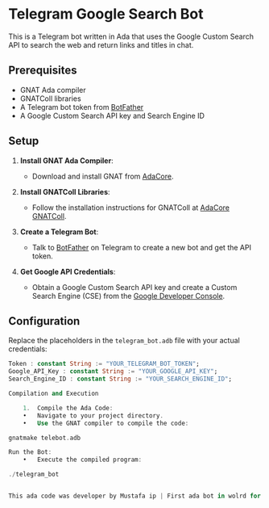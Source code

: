 # Telegram Google Search Bot

This is a Telegram bot written in Ada that uses the Google Custom Search API to search the web and return links and titles in chat.

## Prerequisites

- GNAT Ada compiler
- GNATColl libraries
- A Telegram bot token from [BotFather](https://t.me/botfather)
- A Google Custom Search API key and Search Engine ID

## Setup

1. **Install GNAT Ada Compiler**:
   - Download and install GNAT from [AdaCore](https://www.adacore.com/download).
   
2. **Install GNATColl Libraries**:
   - Follow the installation instructions for GNATColl at [AdaCore GNATColl](https://www.adacore.com/download).

3. **Create a Telegram Bot**:
   - Talk to [BotFather](https://t.me/botfather) on Telegram to create a new bot and get the API token.

4. **Get Google API Credentials**:
   - Obtain a Google Custom Search API key and create a Custom Search Engine (CSE) from the [Google Developer Console](https://console.developers.google.com/).

## Configuration

Replace the placeholders in the `telegram_bot.adb` file with your actual credentials:

```ada
Token : constant String := "YOUR_TELEGRAM_BOT_TOKEN";
Google_API_Key : constant String := "YOUR_GOOGLE_API_KEY";
Search_Engine_ID : constant String := "YOUR_SEARCH_ENGINE_ID";

Compilation and Execution

	1.	Compile the Ada Code:
	•	Navigate to your project directory.
	•	Use the GNAT compiler to compile the code:

gnatmake telebot.adb

Run the Bot:
	•	Execute the compiled program:

./telegram_bot


This ada code was developer by Mustafa ip | First ada bot in wolrd for telegram search engine 
